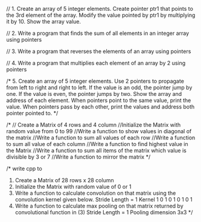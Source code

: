// 1. Create an array of 5 integer elements. Create pointer ptr1 that points to the 3rd element of the array. Modify the value pointed by ptr1 by multiplying it by 10. Show the array value.

// 2. Write a program that finds the sum of all elements in an integer array using pointers

// 3. Write a program that reverses the elements of an array using pointers

// 4. Write a program that multiplies each element of an array by 2 using pointers 

/*
5. Create an array of 5 integer elements. Use 2 pointers to propagate from left to right and right to left. 
If the value is an odd, the pointer jump by one. 
If the value is even, the pointer jumps by two.
Show the array and address of each element.
When pointers point to the same value, print the value.
When pointers pass by each other, print the values and address both pointer pointed to.
*/

/*
// Create a Matrix of 4 rows and 4 column //Initialize the Matrix with random value from 0 to 99
//Write a function to show values in diagonal of the matrix
//Write a function to sum all values of each row
//Write a function to sum all value of each column
//Write a function to find highest value in the Matrix
//Write a function to sum all items of the matrix which value is divisible by 3 or 7
//Write a function to mirror the matrix
*/


/*
write cpp to
1. Create a Matrix of 28 rows x 28 column
2. Initialize the Matrix with random value of 0 or 1
3. Write a function to calculate convolution on that matrix using the convolution kernel given below.
Stride Length = 1
Kernel
1 0 1
0 1 0
1 0 1
4. Write a function to calculate max pooling on that matrix returned by convolutional function in (3)
Stride Length = 1
Pooling dimension 3x3
*/


